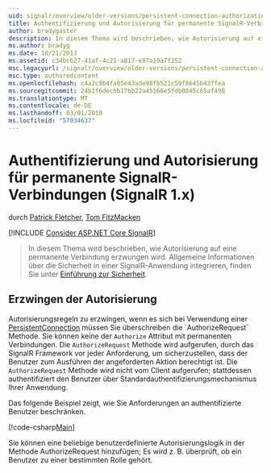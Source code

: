 ```yaml
---
uid: signalr/overview/older-versions/persistent-connection-authorization
title: Authentifizierung und Autorisierung für permanente SignalR-Verbindungen (SignalR 1.x) | Microsoft-Dokumentation
author: bradygaster
description: In diesem Thema wird beschrieben, wie Autorisierung auf eine permanente Verbindung erzwungen wird. Allgemeine Informationen zum Integrieren von Sicherheit in einer SignalR-Anwendung...
ms.author: bradyg
ms.date: 10/21/2013
ms.assetid: c34bc627-41af-4c21-a817-e97a19a7f252
msc.legacyurl: /signalr/overview/older-versions/persistent-connection-authorization
msc.type: authoredcontent
ms.openlocfilehash: c4a2c9b4fa05e43ade98fb521c59f8645b43ffea
ms.sourcegitcommit: 24b1f6decbb17bb22a45166e5fdb0845c65af498
ms.translationtype: MT
ms.contentlocale: de-DE
ms.lasthandoff: 03/01/2019
ms.locfileid: "57034637"
---
```

<a name="authentication-and-authorization-for-signalr-persistent-connections-signalr-1x"></a>Authentifizierung und Autorisierung für permanente SignalR-Verbindungen (SignalR 1.x)
====================
durch [Patrick Fletcher](https://github.com/pfletcher), [Tom FitzMacken](https://github.com/tfitzmac)

[!INCLUDE [Consider ASP.NET Core SignalR](~/includes/signalr/signalr-version-disambiguation.md)]

> In diesem Thema wird beschrieben, wie Autorisierung auf eine permanente Verbindung erzwungen wird. Allgemeine Informationen über die Sicherheit in einer SignalR-Anwendung integrieren, finden Sie unter [Einführung zur Sicherheit](index.md).


## <a name="enforce-authorization"></a>Erzwingen der Autorisierung

Autorisierungsregeln zu erzwingen, wenn es sich bei Verwendung einer [PersistentConnection](https://msdn.microsoft.com/library/microsoft.aspnet.signalr.persistentconnection(v=vs.111).aspx) müssen Sie überschreiben die `AuthorizeRequest` Methode. Sie können keine der `Authorize` Attribut mit permanenten Verbindungen. Die `AuthorizeRequest` Methode wird aufgerufen, durch das SignalR Framework vor jeder Anforderung, um sicherzustellen, dass der Benutzer zum Ausführen der angeforderten Aktion berechtigt ist. Die `AuthorizeRequest` Methode wird nicht vom Client aufgerufen; stattdessen authentifiziert den Benutzer über Standardauthentifizierungsmechanismus Ihrer Anwendung.

Das folgende Beispiel zeigt, wie Sie Anforderungen an authentifizierte Benutzer beschränken.

[!code-csharp[Main](persistent-connection-authorization/samples/sample1.cs)]

Sie können eine beliebige benutzerdefinierte Autorisierungslogik in der Methode AuthorizeRequest hinzufügen; Es wird z. B. überprüft, ob ein Benutzer zu einer bestimmten Rolle gehört.
